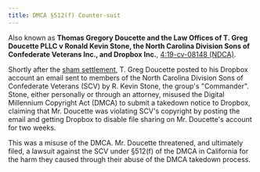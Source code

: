 ```yaml
---
title: DMCA §512(f) Counter-suit
---
```


Also known as **Thomas Gregory Doucette and the Law Offices of T. Greg
Doucette PLLC v Ronald Kevin Stone, the North Carolina Division Sons
of Confederate Veterans Inc., and Dropbox Inc.**,
[4:19-cv-08148 (NDCA)](https://twitter.com/greg_doucette/status/1205635421050429442).

Shortly after the [sham settlement](/cases/shamsettlement),
T. Greg Doucette posted to his Dropbox account an email sent to 
members of the North Carolina Division Sons of Confederate Veterans (SCV)
by R. Kevin Stone, the group's "Commander". Stone, either personally or
through an attorney, misused the Digital Millennium Copyright Act (DMCA)
to submit a takedown notice to Dropbox, claiming that Mr. Doucette was
violating SCV's copyright by posting the email and getting Dropbox to
disable file sharing on Mr. Doucette's account for two weeks.

This was a misuse of the DMCA. Mr. Doucette threatened, and ultimately
filed, a lawsuit against the SCV under §512(f) of the DMCA in California
for the harm they caused through their abuse of the DMCA takedown process.
